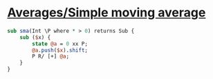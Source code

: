 [1]: http://rosettacode.org/wiki/Averages/Simple_moving_average

# [Averages/Simple moving average][1]

```perl
sub sma(Int \P where * > 0) returns Sub {
    sub ($x) {
        state @a = 0 xx P;
        @a.push($x).shift;
        P R/ [+] @a;
    }
}
```